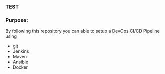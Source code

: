 ### TEST
### Purpose:
By following this repository you can able to setup a DevOps CI/CD Pipeline using
- git
- Jenkins
- Maven
- Ansible
- Docker 
